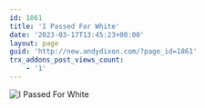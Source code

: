 ```yaml
---
id: 1861
title: 'I Passed For White'
date: '2023-03-17T13:45:23+00:00'
layout: page
guid: 'http://new.andydixon.com/?page_id=1861'
trx_addons_post_views_count:
    - '1'
---
```


![I Passed For White](https://i0.wp.com/assets.g8x2.ldn.idrivee2-23.com/posters/I%20Passed%20For%20White%2001.jpg?w=1200&ssl=1 "I Passed For White")